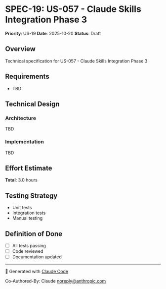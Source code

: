 # SPEC-19: US-057 - Claude Skills Integration Phase 3

**Priority**: US-19
**Date**: 2025-10-20
**Status**: Draft

## Overview

Technical specification for US-057 - Claude Skills Integration Phase 3

## Requirements

- TBD

## Technical Design

### Architecture

TBD

### Implementation

TBD

## Effort Estimate

**Total**: 3.0 hours

## Testing Strategy

- Unit tests
- Integration tests
- Manual testing

## Definition of Done

- [ ] All tests passing
- [ ] Code reviewed
- [ ] Documentation updated

---

🤖 Generated with [Claude Code](https://claude.com/claude-code)

Co-Authored-By: Claude <noreply@anthropic.com>
